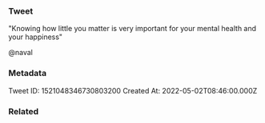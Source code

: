 ### Tweet
"Knowing how little you matter is very important for your mental health and your happiness" 

@naval

### Metadata
Tweet ID: 1521048346730803200
Created At: 2022-05-02T08:46:00.000Z

### Related

